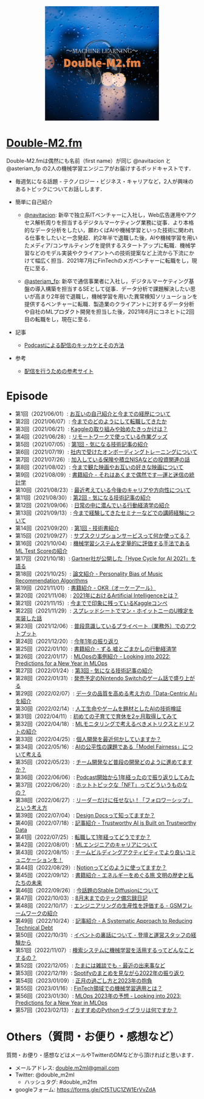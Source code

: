 <div align="center">
<img src="images/double-m2_logo.png" title="cover image" width="300">
</div>

# [Double-M2.fm](https://anchor.fm/double-m2)
Double-M2.fmは偶然にも名前（first name）が同じ @navitacion と @asteriam_fp の2人の機械学習エンジニアがお届けするポッドキャストです．

- 毎週気になる話題 - テクノロジー・ビジネス・キャリアなど，2人が興味のあるトピックについてお話しします．

- 簡単に自己紹介
    - [@navitacion](https://twitter.com/navitacion):
    新卒で独立系ITベンチャーに入社し，Web広告運用やアクセス解析周りを担当するデジタルマーケティング業務に従事．より本格的なデータ分析をしたい，願わくばAIや機械学習といった技術に関われる仕事をしたいと一念発起．約2年半で退職した後，AIや機械学習を用いたメディア/コンサルティングを提供するスタートアップに転職．機械学習などのモデル実装やクライアントへの技術提案など上流から下流にかけて幅広く担当．2021年7月にFinTechのメガベンチャーに転職をし，現在に至る．

    - [@asteriam_fp](https://twitter.com/asteriam_fp):
    新卒で通信事業者に入社し，デジタルマーケティング基盤の導入構築を担当するSEとして従事．データ分析で課題解決したい思いが高まり2年弱で退職し，機械学習を用いた異常検知ソリューションを提供するベンチャーに転職．製造業のクライアントに対するデータ分析や自社のMLプロダクト開発を担当した後，2021年6月にコネヒトに2回目の転職をし，現在に至る．

- 記事
    - [Podcastによる配信のキッカケとその方法](https://masatakashiwagi.github.io/portfolio/post/podcast-broadcast-method/)
- 参考
    - [配信を行うための参考サイト](https://github.com/double-m2ml/podcast.fm/issues/2)

# Episode
- 第1回（2021/06/01）: [お互いの自己紹介と今までの経歴について](./episode/episode-001.md)
- 第2回（2021/06/07）: [今までのどのようにして転職してきたか](./episode/episode-002.md)
- 第3回（2021/06/21）: [Kaggleの取り組みや始めたきっかけは？](./episode/episode-003.md)
- 第4回（2021/06/28）: [リモートワークで使っている作業グッズ](./episode/episode-004.md)
- 第5回（2021/07/05）: [第1回 - 気になる技術記事の紹介](./episode/episode-005.md)
- 第6回（2021/07/19）: [社内で受けたオンボーディングトレーニングについて](./episode/episode-006.md)
- 第7回（2021/07/26）: [加入している保険や積立NISAなどの投資関連の話](./episode/episode-007.md)
- 第8回（2021/08/02）: [今まで観た映画やお互いの好きな映画について](./episode/episode-008.md)
- 第9回（2021/08/09）: [書籍紹介 - それはあくまで偶然です―運と迷信の統計学](./episode/episode-009.md)
- 第10回（2021/08/23）: [最近考えている今後のキャリアや方向性について](./episode/episode-010.md)
- 第11回（2021/08/30）: [第2回 - 気になる技術記事の紹介](./episode/episode-011.md)
- 第12回（2021/09/06）: [日常の中に潜んでいる行動経済学の紹介](./episode/episode-012.md)
- 第13回（2021/09/13）: [今まで経験してきたセミナーなどでの講師経験について](./episode/episode-013.md)
- 第14回（2021/09/20）: [第1回 - 技術書紹介](./episode/episode-014.md)
- 第15回（2021/09/27）: [サブスクリプションサービスって何か使ってる？](./episode/episode-015.md)
- 第16回（2021/10/04）: [機械学習システムを定量的に評価する手法であるML Test Scoreの紹介](./episode/episode-016.md)
- 第17回（2021/10/18）: [Gartner社が公開した「Hype Cycle for AI 2021」を語る](./episode/episode-017.md)
- 第18回（2021/10/25）: [論文紹介 - Personality Bias of Music Recommendation Algorithms](./episode/episode-018.md)
- 第19回（2021/11/01）: [書籍紹介 - OKR（オーケーアール）](./episode/episode-019.md)
- 第20回（2021/11/08）: [2021年におけるArtificial Intelligenceとは？](./episode/episode-020.md)
- 第21回（2021/11/15）: [今までで印象に残っているKaggleコンペ](./episode/episode-021.md)
- 第22回（2021/11/29）: [スプレッドシートでマン・ホイットニーのU検定を実装した話](./episode/episode-022.md)
- 第23回（2021/12/06）: [普段意識しているプライベート（業務外）でのアウトプット](./episode/episode-023.md)
- 第24回（2021/12/20）: [今年1年の振り返り](./episode/episode-024.md)
- 第25回（2022/01/10）: [書籍紹介 - ずる 嘘とごまかしの行動経済学](./episode/episode-025.md)
- 第26回（2022/01/17）: [MLOpsの事例紹介 - Looking into 2022: Predictions for a New Year in MLOps](./episode/episode-026.md)
- 第27回（2022/01/24）: [第3回 - 気になる技術記事の紹介](./episode/episode-027.md)
- 第28回（2022/01/31）: [発売予定のNintendo Switchのゲーム話で盛り上がる](./episode/episode-028.md)
- 第29回（2022/02/07）: [データの品質を高める考え方の「Data-Centric AI」を紹介](./episode/episode-029.md)
- 第30回（2022/02/14）: [人工生命やゲームを題材としたAIの技術検証](./episode/episode-030.md)
- 第31回（2022/04/11）: [初めての子育てで育休を2ヶ月取得してみて](./episode/episode-031.md)
- 第32回（2022/04/18）: [MLモニタリングで考えるべきメトリクスとドリフトの紹介](./episode/episode-032.md)
- 第33回（2022/04/25）: [個人開発を最近何かしていますか？](./episode/episode-033.md)
- 第34回（2022/05/16）: [AIの公平性の課題である「Model Fairness」について考える](./episode/episode-034.md)
- 第35回（2022/05/23）: [チーム開発など普段の開発どのように進めてますか？](./episode/episode-035.md)
- 第36回（2022/06/06）: [Podcast開始から1年経ったので振り返りしてみた](./episode/episode-036.md)
- 第37回（2022/06/20）: [ホットトピックな「NFT」ってどういうものなの？](./episode/episode-037.md)
- 第38回（2022/06/27）: [リーダーだけに任せない！「フォロワーシップ」という考え方](./episode/episode-038.md)
- 第39回（2022/07/04）: [Design Docsって知ってますか？](./episode/episode-039.md)
- 第40回（2022/07/18）: [記事紹介 - Trustworthy AI is Built on Trustworthy Data](./episode/episode-040.md)
- 第41回（2022/07/25）: [転職して1年経ってどうですか？](./episode/episode-041.md)
- 第42回（2022/08/01）: [MLエンジニアのキャリアについて](./episode/episode-042.md)
- 第43回（2022/08/15）: [チームビルディングアクティビティでより良いコミュニケーションを！](./episode/episode-043.md)
- 第44回（2022/08/29）: [Notionってどのように使ってますか？](./episode/episode-044.md)
- 第45回（2022/09/12）: [書籍紹介 - エネルギーをめぐる旅 文明の歴史と私たちの未来](./episode/episode-045.md)
- 第46回（2022/09/26）: [今話題のStable Diffusionについて](./episode/episode-046.md)
- 第47回（2022/10/03）: [8月末までのテック備忘録日記](./episode/episode-047.md)
- 第48回（2022/10/17）: [エンジニアリングの生産性を評価する - GSMフレームワークの紹介](./episode/episode-048.md)
- 第49回（2022/10/24）: [記事紹介 - A Systematic Approach to Reducing Technical Debt](./episode/episode-049.md)
- 第50回（2022/10/31）: [イベントの裏話について - 登壇と運営スタッフの経験から](./episode/episode-050.md)
- 第51回（2022/11/07）: [検索システムに機械学習を活用するってどんなことするの？](./episode/episode-051.md)
- 第52回（2022/12/05）: [たまには雑談でも - 最近の出来事など](./episode/episode-052.md)
- 第53回（2022/12/19）: [Spotifyのまとめを見ながら2022年の振り返り](./episode/episode-053.md)
- 第54回（2023/01/09）: [正月の過ごし方と2023年の抱負](./episode/episode-054.md)
- 第55回（2023/01/16）: [FinTech領域での機械学習適用とは？](./episode/episode-055.md)
- 第56回（2023/01/30）: [MLOps 2023年の予想 - Looking into 2023: Predictions for a New Year in MLOps](./episode/episode-056.md)
- 第57回（2023/02/13）: [おすすめのPythonライブラリは何ですか？](./episode/episode-057.md)

# Others（質問・お便り・感想など）
質問・お便り・感想などはメールやTwitterのDMなどから頂ければと思います．

- メールアドレス: double.m2ml@gmail.com
- Twitter: @double_m2ml
    - ハッシュタグ: #double_m2fm
- googleフォーム: https://forms.gle/Cf5TUC1ZW1ErVvZdA
